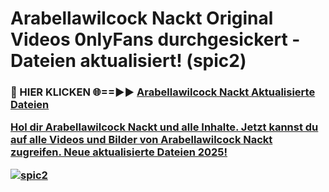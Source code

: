 # Arabellawilcock Nackt Original Videos 0nlyFans durchgesickert - Dateien aktualisiert! (spic2)

<h3>🔴 HIER KLICKEN 🌐==►► <a href="https://tinyurl.com/h6vf6nb8" rel="nofollow">Arabellawilcock Nackt Aktualisierte Dateien

Hol dir Arabellawilcock Nackt und alle Inhalte. Jetzt kannst du auf alle Videos und Bilder von Arabellawilcock Nackt zugreifen. Neue aktualisierte Dateien 2025!

[![spic2](https://i.imgur.com/sD4kR3V.gif)](https://tinyurl.com/h6vf6nb8)
